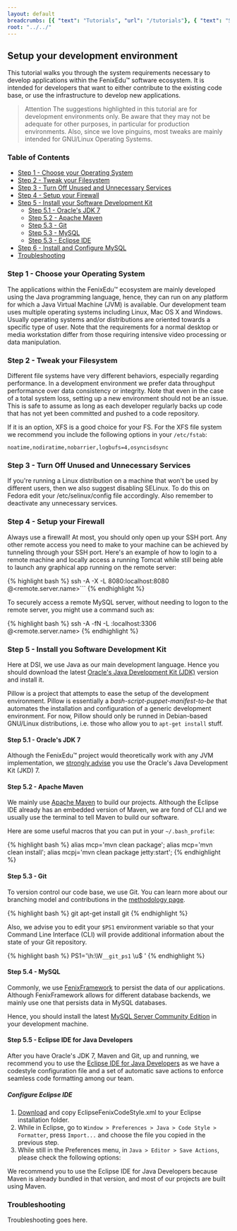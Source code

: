 ```yaml
---
layout: default
breadcrumbs: [{ "text": "Tutorials", "url": "/tutorials"}, { "text": "Setup your development environment", "url": "/tutorials/setup-your-development-environment/" }]
root: "../../"
---
```

## Setup your development environment

This tutorial walks you through the system requirements necessary to develop applications within the FenixEdu™ software ecosystem. It is intended for developers that want to either contribute to the existing code base, or use the infrastructure to develop new applications.

> <span>Attention</span>
> The suggestions highlighted in this tutorial are for development environments only. Be aware that they may not be adequate for other purposes, in particular for production environments. Also, since we love pinguins, most tweaks are mainly intended for GNU/Linux Operating Systems.

### Table of Contents
* [Step 1 - Choose your Operating System](#toc_2)
* [Step 2 - Tweak your Filesystem](#toc_3)
* [Step 3 - Turn Off Unused and Unnecessary Services](#toc_4)
* [Step 4 - Setup your Firewall](#toc_5)
* [Step 5 - Install your Software Development Kit](#toc_6)
	* [Step 5.1 - Oracle's JDK 7](#toc_7)
	* [Step 5.2 - Apache Maven](#toc_8)
	* [Step 5.3 - Git](#toc_9)
	* [Step 5.3 - MySQL](#toc_10)
	* [Step 5.3 - Eclipse IDE](#toc_11)
* [Step 6 - Install and Configure MySQL](#toc_12)
* [Troubleshooting](#toc_13)


### Step 1 - Choose your Operating System

The applications within the FenixEdu™ ecosystem are mainly developed using the Java programming language, hence, they can run on any platform for which a Java Virtual Machine (JVM) is available. Our development team uses multiple operating systems including Linux, Mac OS X and Windows. Usually operating systems and/or distributions are oriented towards a specific type of user. Note that the requirements for a normal desktop or media workstation differ from those requiring intensive video processing or data manipulation.

### Step 2 - Tweak your Filesystem

Different file systems have very different behaviors, especially regarding performance. In a development environment we prefer data throughput performance over data consistency or integrity. Note that even in the case of a total system loss, setting up a new environment should not be an issue. This is safe to assume as long as each developer regularly backs up code that has not yet been committed and pushed to a code repository.

If it is an option, XFS is a good choice for your FS. For the XFS file system we recommend you include the following options in your ```/etc/fstab```:

	noatime,nodiratime,nobarrier,logbufs=4,osyncisdsync

### Step 3 - Turn Off Unused and Unnecessary Services

If you're running a Linux distribution on a machine that won't be used by different users, then we also suggest disabling SELinux. To do this on Fedora edit your /etc/selinux/config file accordingly. Also remember to deactivate any unnecessary services.


### Step 4 - Setup your Firewall

Always use a firewall! At most, you should only open up your SSH port. Any other remote access you need to make to your machine can be achieved by tunneling through your SSH port. Here's an example of how to login to a remote machine and locally access a running Tomcat while still being able to launch any graphical app running on the remote server:

{% highlight bash %}
ssh -A -X -L 8080:localhost:8080 <remoteUserName>@<remote.server.name>```
{% endhighlight %}

To securely access a remote MySQL server, without needing to logon to the remote server, you might use a command such as:

{% highlight bash %}
ssh -A -fN -L <localport>:localhost:3306 <remoteUserName>@<remote.server.name>
{% endhighlight %}

### Step 5 - Install you Software Development Kit

Here at DSI, we use Java as our main development language. Hence you should download the latest [Oracle's Java Development Kit (JDK)][Java Oracle] version and install it.

Pillow is a project that attempts to ease the setup of the development environment. Pillow is essentially a *bash-script-puppet-manifest-to-be* that automates the installation and configuration of a generic development environment. For now, Pillow should only be runned in Debian-based GNU/Linux distributions, i.e. those who allow you to ```apt-get install``` stuff.

#### Step 5.1 - Oracle's JDK 7

Although the FenixEdu™ project would theoretically work with any JVM implementation, we <u>strongly advise</u> you use the Oracle's Java Development Kit (JKD) 7.

#### Step 5.2 - Apache Maven

We mainly use [Apache Maven][Maven] to build our projects. Although the Eclipse IDE already has an embedded version of Maven, we are fond of CLI and we usually use the terminal to tell Maven to build our software.

Here are some useful macros that you can put in your ```~/.bash_profile```:

{% highlight bash %}
alias mcp='mvn clean package';
alias mcp='mvn clean install';
alias mcpj='mvn clean package jetty:start';
{% endhighlight %}


#### Step 5.3 - Git

To version control our code base, we use Git. You can learn more about our branching model and contributions in the [methodology page][Methodology].

{% highlight bash %}
git apt-get install git
{% endhighlight %}


Also, we advise you to edit your ```$PS1``` environment variable so that your Command Line Interface (CLI) will provide additional information about the state of your Git repository.

{% highlight bash %}
PS1='\h:\W`__git_ps1` \u\$ '
{% endhighlight %}

#### Step 5.4 - MySQL

Commonly, we use [FenixFramework][FenixFramework] to persist the data of our applications. Although FenixFramework allows for different database backends, we mainly use one that persists data in MySQL databases.

Hence, you should install the latest [MySQL Server Community Edition][MySQL] in your development machine.

#### Step 5.5 - Eclipse IDE for Java Developers

After you have Oracle's JDK 7, Maven and Git, up and running, we recommend you to use the [Eclipse IDE for Java Developers][Eclipse] as we have a codestyle configuration file and a set of automatic save actions to enforce seamless code formatting among our team.

##### Configure Eclipse IDE

1. [Download][EclipseFenixCodeStyleFile] and copy EclipseFenixCodeStyle.xml to your Eclipse installation folder.
2. While in Eclipse, go to ```Window > Preferences > Java > Code Style > Formatter```, press ```Import...``` and choose the file you copied in the previous step.
3. While still in the Preferences menu, in ```Java > Editor > Save Actions```, please check the following options:




We recommend you to use the Eclipse IDE for Java Developers because Maven is already bundled in that version, and most of our projects are built using Maven.

### Troubleshooting

Troubleshooting goes here.


[EclipseFenixCodeStyleFile]: https://raw.github.com/FenixEdu/fenix/master/EclipseFenixCodeSyle.xml
[FenixFramework]: http://fenix-framework.github.io/
[Eclipse]: http://www.eclipse.org/downloads/
[Methodology]: /dev/methodology
[Maven]: http://maven.apache.org/
[MySQL]: http://dev.mysql.com/downloads/
[Java Oracle]: http://www.oracle.com/technetwork/java/javase/downloads/index.html